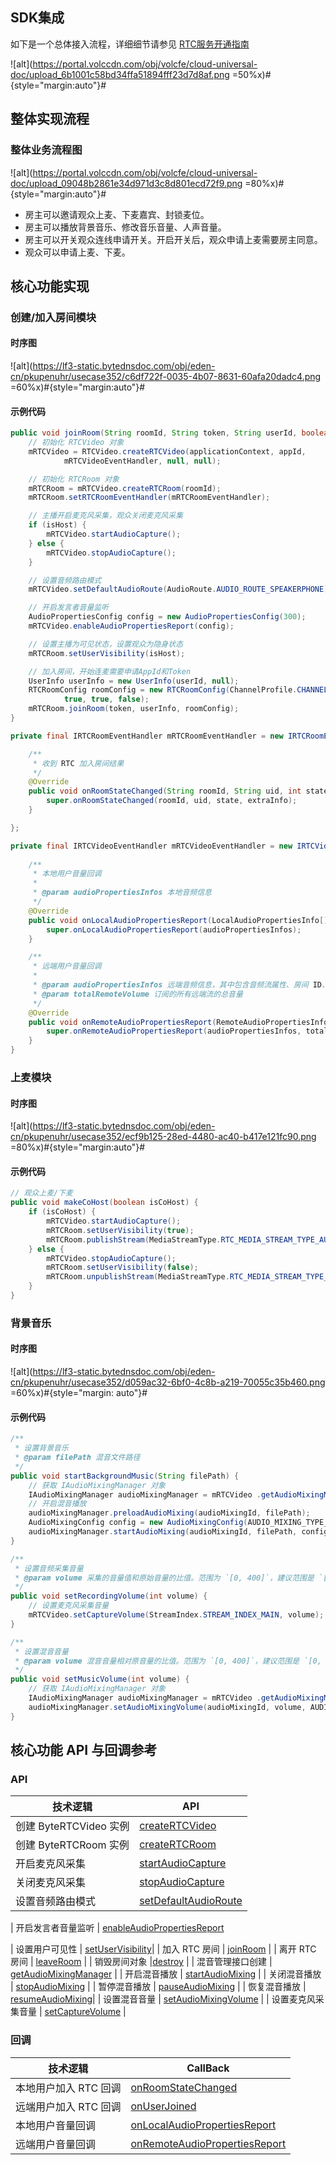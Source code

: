 ## SDK集成

如下是一个总体接入流程，详细细节请参见 [RTC服务开通指南](https://www.volcengine.com/docs/6348/69865)

![alt](https://portal.volccdn.com/obj/volcfe/cloud-universal-doc/upload_6b1001c58bd34ffa51894fff23d7d8af.png =50%x)#{style="margin:auto"}#


## 整体实现流程

### 整体业务流程图

![alt](https://portal.volccdn.com/obj/volcfe/cloud-universal-doc/upload_09048b2861e34d971d3c8d801ecd72f9.png =80%x)#{style="margin:auto"}#

- 房主可以邀请观众上麦、下麦嘉宾、封锁麦位。
- 房主可以播放背景音乐、修改音乐音量、人声音量。
- 房主可以开关观众连线申请开关。开启开关后，观众申请上麦需要房主同意。
- 观众可以申请上麦、下麦。

## 核心功能实现

### 创建/加入房间模块

#### 时序图
![alt](https://lf3-static.bytednsdoc.com/obj/eden-cn/pkupenuhr/usecase352/c6df722f-0035-4b07-8631-60afa20dadc4.png =60%x)#{style="margin:auto"}#

#### 示例代码

```Java
public void joinRoom(String roomId, String token, String userId, boolean isHost) {
    // 初始化 RTCVideo 对象
    mRTCVideo = RTCVideo.createRTCVideo(applicationContext, appId,
            mRTCVideoEventHandler, null, null);

    // 初始化 RTCRoom 对象
    mRTCRoom = mRTCVideo.createRTCRoom(roomId);
    mRTCRoom.setRTCRoomEventHandler(mRTCRoomEventHandler);

    // 主播开启麦克风采集，观众关闭麦克风采集
    if (isHost) {
        mRTCVideo.startAudioCapture();
    } else {
        mRTCVideo.stopAudioCapture();
    }

    // 设置音频路由模式
    mRTCVideo.setDefaultAudioRoute(AudioRoute.AUDIO_ROUTE_SPEAKERPHONE);

    // 开启发言者音量监听
    AudioPropertiesConfig config = new AudioPropertiesConfig(300);
    mRTCVideo.enableAudioPropertiesReport(config);

    // 设置主播为可见状态，设置观众为隐身状态
    mRTCRoom.setUserVisibility(isHost);

    // 加入房间，开始连麦需要申请AppId和Token
    UserInfo userInfo = new UserInfo(userId, null);
    RTCRoomConfig roomConfig = new RTCRoomConfig(ChannelProfile.CHANNEL_PROFILE_INTERACTIVE_PODCAST,
            true, true, false);
    mRTCRoom.joinRoom(token, userInfo, roomConfig);
}
```

```Java
private final IRTCRoomEventHandler mRTCRoomEventHandler = new IRTCRoomEventHandler() {

    /**
     * 收到 RTC 加入房间结果
     */
    @Override
    public void onRoomStateChanged(String roomId, String uid, int state, String extraInfo) {
        super.onRoomStateChanged(roomId, uid, state, extraInfo);
    }

};

private final IRTCVideoEventHandler mRTCVideoEventHandler = new IRTCVideoEventHandler() {
    
    /**
     * 本地用户音量回调    
     * 
     * @param audioPropertiesInfos 本地音频信息
     */
    @Override
    public void onLocalAudioPropertiesReport(LocalAudioPropertiesInfo[] audioPropertiesInfos) {
        super.onLocalAudioPropertiesReport(audioPropertiesInfos);
    }

    /**
     * 远端用户音量回调
     *
     * @param audioPropertiesInfos 远端音频信息，其中包含音频流属性、房间 ID、用户 ID
     * @param totalRemoteVolume 订阅的所有远端流的总音量
     */
    @Override
    public void onRemoteAudioPropertiesReport(RemoteAudioPropertiesInfo[] audioPropertiesInfos, int totalRemoteVolume) {
        super.onRemoteAudioPropertiesReport(audioPropertiesInfos, totalRemoteVolume);
    }
}
```
### 上麦模块
#### 时序图
![alt](https://lf3-static.bytednsdoc.com/obj/eden-cn/pkupenuhr/usecase352/ecf9b125-28ed-4480-ac40-b417e121fc90.png =80%x)#{style="margin:auto"}#


#### 示例代码

```Java
// 观众上麦/下麦
public void makeCoHost(boolean isCoHost) {
    if (isCoHost) {
        mRTCVideo.startAudioCapture();
        mRTCRoom.setUserVisibility(true);
        mRTCRoom.publishStream(MediaStreamType.RTC_MEDIA_STREAM_TYPE_AUDIO);
    } else {
        mRTCVideo.stopAudioCapture();
        mRTCRoom.setUserVisibility(false);
        mRTCRoom.unpublishStream(MediaStreamType.RTC_MEDIA_STREAM_TYPE_AUDIO);
    }
}
```

### 背景音乐
#### 时序图

![alt](https://lf3-static.bytednsdoc.com/obj/eden-cn/pkupenuhr/usecase352/d059ac32-6bf0-4c8b-a219-70055c35b460.png =60%x)#{style="margin: auto"}#
#### 示例代码
```Java
/**
 * 设置背景音乐
 * @param filePath 混音文件路径
 */
public void startBackgroundMusic(String filePath) {
    // 获取 IAudioMixingManager 对象
    IAudioMixingManager audioMixingManager = mRTCVideo .getAudioMixingManager();
    // 开启混音播放
    audioMixingManager.preloadAudioMixing(audioMixingId, filePath);
    AudioMixingConfig config = new AudioMixingConfig(AUDIO_MIXING_TYPE_PLAYOUT_AND_PUBLISH, -1);
    audioMixingManager.startAudioMixing(audioMixingId, filePath, config);
}

/**
 * 设置音频采集音量
 * @param volume 采集的音量值和原始音量的比值。范围为 `[0, 400]`，建议范围是 `[0, 100]`。
 */
public void setRecordingVolume(int volume) {
    // 设置麦克风采集音量
    mRTCVideo.setCaptureVolume(StreamIndex.STREAM_INDEX_MAIN, volume);
}

/**
 * 设置混音音量
 * @param volume 混音音量相对原音量的比值。范围为 `[0, 400]`，建议范围是 `[0, 100]`。
 */
public void setMusicVolume(int volume) {
    // 获取 IAudioMixingManager 对象
    IAudioMixingManager audioMixingManager = mRTCVideo .getAudioMixingManager();
    audioMixingManager.setAudioMixingVolume(audioMixingId, volume, AUDIO_MIXING_TYPE_PLAYOUT_AND_PUBLISH);
}
```
## 核心功能 API 与回调参考 

### API

| **技术逻辑** | **API** |
| --- | --- |
| 创建 ByteRTCVideo 实例 | [createRTCVideo](Android-api.md#creatertcvideo) |
| 创建 ByteRTCRoom 实例 | [createRTCRoom](Android-api.md#creatertcroom)  |
| 开启麦克风采集 | [startAudioCapture](Android-api.md#startaudiocapture)  |
| 关闭麦克风采集 |  [stopAudioCapture](Android-api.md#stopaudiocapture)|
| 设置音频路由模式 | [setDefaultAudioRoute](Android-api.md#setdefaultaudioroute) |

| 开启发言者音量监听 | [enableAudioPropertiesReport](Android-api.md#enableaudiopropertiesreport)

| 设置用户可见性 | [setUserVisibility](Android-api.md#setuservisibility)|
| 加入 RTC 房间 | [joinRoom](Android-api.md#joinroom)  |
| 离开 RTC 房间 |  [leaveRoom](Android-api.md#leaveroom)  |
| 销毁房间对象 |[destroy](Android-api.md#destroy) |
| 混音管理接口创建 | [getAudioMixingManager](Android-api.md#getaudiomixingmanager) |
| 开启混音播放 |  [startAudioMixing](Android-api.md#startaudiomixing) |
| 关闭混音播放 | [stopAudioMixing](/Android-api#stopaudiomixing) |
| 暂停混音播放 | [pauseAudioMixing](Android-api.md#pauseaudiomixing) |
| 恢复混音播放 | [resumeAudioMixing](Android-api.md#resumeaudiomixing)|
| 设置混音音量 | [setAudioMixingVolume](Android-api.md#setaudiomixingvolume) |
| 设置麦克风采集音量 | [setCaptureVolume](Android-api.md#setcapturevolume) |


### 回调

| **技术逻辑** | **CallBack** |
| --- | --- |
| 本地用户加入 RTC 回调 |[onRoomStateChanged](Android-callback.md#onroomstatechanged)  |
| 远端用户加入 RTC 回调 |  [onUserJoined](Android-callback.md#onuserjoined) |
| 本地用户音量回调 |  [onLocalAudioPropertiesReport](Android-callback.md#onlocalaudiopropertiesreport) |
| 远端用户音量回调 | [onRemoteAudioPropertiesReport](Android-callback.md#onremoteaudiopropertiesreport) |